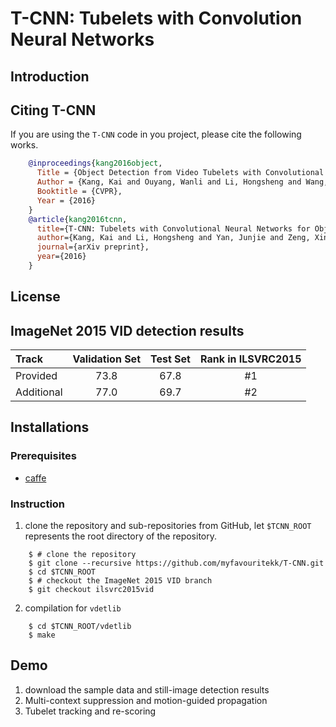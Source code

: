 # T-CNN: Tubelets with Convolution Neural Networks

## Introduction

## Citing T-CNN
If you are using the `T-CNN` code in you project, please cite the following works.

```bib
    @inproceedings{kang2016object,
      Title = {Object Detection from Video Tubelets with Convolutional Neural Networks},
      Author = {Kang, Kai and Ouyang, Wanli and Li, Hongsheng and Wang, Xiaogang},
      Booktitle = {CVPR},
      Year = {2016}
    }
    @article{kang2016tcnn,
      title={T-CNN: Tubelets with Convolutional Neural Networks for Object Detection from Videos},
      author={Kang, Kai and Li, Hongsheng and Yan, Junjie and Zeng, Xingyu and Yang, Bin and Xiao, Tong and Zhang, Cong and Wang, Zhe and Wang, Ruohui and Wang, Xiaogang and Ouyang, Wanli},
      journal={arXiv preprint},
      year={2016}
    }
```

## License

## ImageNet 2015 VID detection results
| Track         | Validation Set   | Test Set   | Rank in ILSVRC2015   |
| :------------ | :--------------: | :--------: | :------------------: |
| Provided      | 73.8             | 67.8       | #1                   |
| Additional    | 77.0             | 69.7       | #2                   |

## Installations
### Prerequisites
- [caffe](http://caffe.berkeleyvision.org)

### Instruction
1. clone the repository and sub-repositories from GitHub, let `$TCNN_ROOT` represents the root directory of the repository.
```shell
    $ # clone the repository
    $ git clone --recursive https://github.com/myfavouritekk/T-CNN.git
    $ cd $TCNN_ROOT
    $ # checkout the ImageNet 2015 VID branch
    $ git checkout ilsvrc2015vid
```
2. compilation for `vdetlib`
```shell
    $ cd $TCNN_ROOT/vdetlib
    $ make
```

## Demo
1. download the sample data and still-image detection results
2. Multi-context suppression and motion-guided propagation
3. Tubelet tracking and re-scoring



